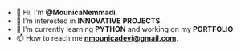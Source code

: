 - 👋 Hi, I’m **@MounicaNemmadi**.
- 👀 I’m interested in **INNOVATIVE PROJECTS**.
- 🌱 I’m currently learning **PYTHON** and working on my **PORTFOLIO**
- 📫 How to reach me **nmounicadevi@gmail.com**.

<!---
MounicaNemmadi/MounicaNemmadi is a ✨ special ✨ repository because its `README.md` (this file) appears on your GitHub profile.
You can click the Preview link to take a look at your changes.
--->
